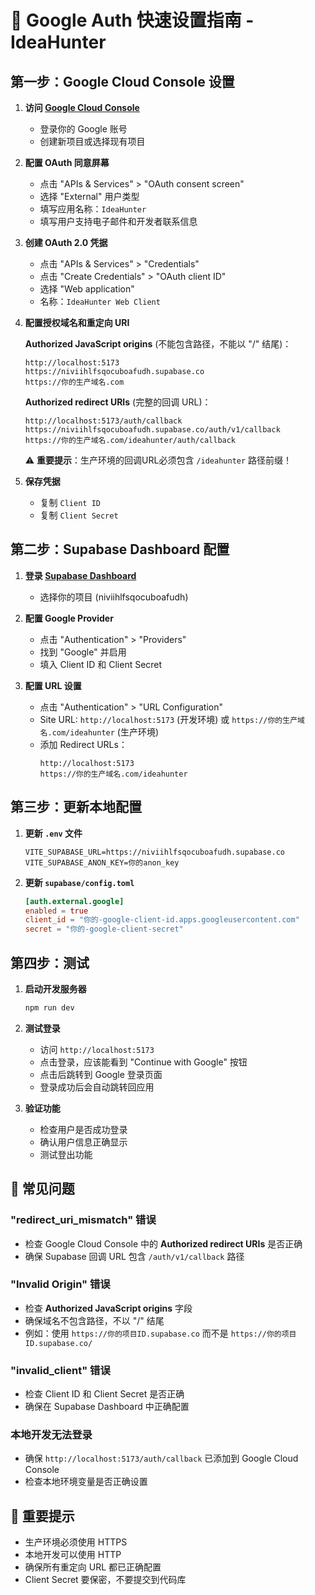 # 🚀 Google Auth 快速设置指南 - IdeaHunter

## 第一步：Google Cloud Console 设置

1. **访问 [Google Cloud Console](https://console.cloud.google.com/)**
   - 登录你的 Google 账号
   - 创建新项目或选择现有项目

2. **配置 OAuth 同意屏幕**
   - 点击 "APIs & Services" > "OAuth consent screen"
   - 选择 "External" 用户类型
   - 填写应用名称：`IdeaHunter`
   - 填写用户支持电子邮件和开发者联系信息

3. **创建 OAuth 2.0 凭据**
   - 点击 "APIs & Services" > "Credentials"
   - 点击 "Create Credentials" > "OAuth client ID"
   - 选择 "Web application"
   - 名称：`IdeaHunter Web Client`

4. **配置授权域名和重定向 URI**

   **Authorized JavaScript origins** (不能包含路径，不能以 "/" 结尾)：
   ```
   http://localhost:5173
   https://niviihlfsqocuboafudh.supabase.co
   https://你的生产域名.com
   ```

   **Authorized redirect URIs** (完整的回调 URL)：
   ```
   http://localhost:5173/auth/callback
   https://niviihlfsqocuboafudh.supabase.co/auth/v1/callback
   https://你的生产域名.com/ideahunter/auth/callback
   ```

   ⚠️ **重要提示**：生产环境的回调URL必须包含 `/ideahunter` 路径前缀！

5. **保存凭据**
   - 复制 `Client ID`
   - 复制 `Client Secret`

## 第二步：Supabase Dashboard 配置

1. **登录 [Supabase Dashboard](https://supabase.com/dashboard)**
   - 选择你的项目 (niviihlfsqocuboafudh)

2. **配置 Google Provider**
   - 点击 "Authentication" > "Providers"
   - 找到 "Google" 并启用
   - 填入 Client ID 和 Client Secret

3. **配置 URL 设置**
   - 点击 "Authentication" > "URL Configuration"
   - Site URL: `http://localhost:5173` (开发环境) 或 `https://你的生产域名.com/ideahunter` (生产环境)
   - 添加 Redirect URLs：
     ```
     http://localhost:5173
     https://你的生产域名.com/ideahunter
     ```

## 第三步：更新本地配置

1. **更新 `.env` 文件**
   ```env
   VITE_SUPABASE_URL=https://niviihlfsqocuboafudh.supabase.co
   VITE_SUPABASE_ANON_KEY=你的anon_key
   ```

2. **更新 `supabase/config.toml`**
   ```toml
   [auth.external.google]
   enabled = true
   client_id = "你的-google-client-id.apps.googleusercontent.com"
   secret = "你的-google-client-secret"
   ```

## 第四步：测试

1. **启动开发服务器**
   ```bash
   npm run dev
   ```

2. **测试登录**
   - 访问 `http://localhost:5173`
   - 点击登录，应该能看到 "Continue with Google" 按钮
   - 点击后跳转到 Google 登录页面
   - 登录成功后会自动跳转回应用

3. **验证功能**
   - 检查用户是否成功登录
   - 确认用户信息正确显示
   - 测试登出功能

## 🔧 常见问题

### "redirect_uri_mismatch" 错误
- 检查 Google Cloud Console 中的 **Authorized redirect URIs** 是否正确
- 确保 Supabase 回调 URL 包含 `/auth/v1/callback` 路径

### "Invalid Origin" 错误
- 检查 **Authorized JavaScript origins** 字段
- 确保域名不包含路径，不以 "/" 结尾
- 例如：使用 `https://你的项目ID.supabase.co` 而不是 `https://你的项目ID.supabase.co/`

### "invalid_client" 错误
- 检查 Client ID 和 Client Secret 是否正确
- 确保在 Supabase Dashboard 中正确配置

### 本地开发无法登录
- 确保 `http://localhost:5173/auth/callback` 已添加到 Google Cloud Console
- 检查本地环境变量是否正确设置

## 📝 重要提示

- 生产环境必须使用 HTTPS
- 本地开发可以使用 HTTP
- 确保所有重定向 URL 都已正确配置
- Client Secret 要保密，不要提交到代码库

